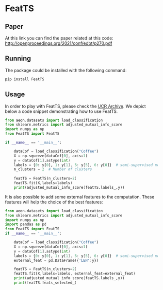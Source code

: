 # FeatTS

## Paper

At this link you can find the paper related at this code: http://openproceedings.org/2021/conf/edbt/p270.pdf

## Running 

The package could be installed with the following command:

```python
pip install FeatTS
```

## Usage

In order to play with FeatTS, please check the [UCR Archive](https://www.timeseriesclassification.com/). We depict below a code snippet demonstrating how to use FeatTS.

```python
from aeon.datasets import load_classification
from sklearn.metrics import adjusted_mutual_info_score
import numpy as np
from FeatTS import FeatTS

if __name__ == '__main__':

    dataCof = load_classification("Coffee")
    X = np.squeeze(dataCof[0], axis=1)
    y = dataCof[1].astype(int)
    labels = {0: y[0], 1: y[1], 5: y[5], 6: y[0]}  # semi-supervised mode
    n_clusters = 2  # Number of clusters
    
    featTS = FeatTS(n_clusters=2)
    featTS.fit(X,labels=labels)
    print(adjusted_mutual_info_score(featTS.labels_,y))
```

It is also possible to add some external features to the computation. These features will help the choice of the 
best features:

```python
from aeon.datasets import load_classification
from sklearn.metrics import adjusted_mutual_info_score
import numpy as np
import pandas as pd
from FeatTS import FeatTS
if __name__ == '__main__':

    dataCof = load_classification("Coffee")
    X = np.squeeze(dataCof[0], axis=1)
    y = dataCof[1].astype(int)
    labels = {0: y[0], 1: y[1], 5: y[5], 6: y[0]}  # semi-supervised mode
    external_feat = pd.DataFrame({'LEN':y})

    featTS = FeatTS(n_clusters=2)
    featTS.fit(X,labels=labels, external_feat=external_feat)
    print(adjusted_mutual_info_score(featTS.labels_,y))
    print(featTS.feats_selected_)
```
